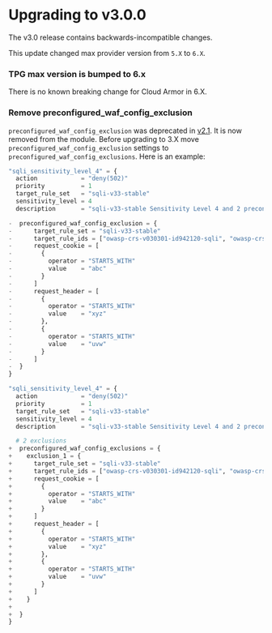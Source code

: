 # Upgrading to v3.0.0

The v3.0 release contains backwards-incompatible changes.

This update changed max provider version from `5.X` to `6.X`.

### TPG max version is bumped to 6.x
There is no known breaking change for Cloud Armor in 6.X.

### Remove preconfigured_waf_config_exclusion
`preconfigured_waf_config_exclusion` was deprecated in [v2.1](./upgrading_to_v2.1.md). It is now removed from the module. Before upgrading to 3.X move `preconfigured_waf_config_exclusion` settings to `preconfigured_waf_config_exclusions`. Here is an example:


```tf
"sqli_sensitivity_level_4" = {
  action            = "deny(502)"
  priority          = 1
  target_rule_set   = "sqli-v33-stable"
  sensitivity_level = 4
  description       = "sqli-v33-stable Sensitivity Level 4 and 2 preconfigured_waf_config_exclusions"

-  preconfigured_waf_config_exclusion = {
-      target_rule_set = "sqli-v33-stable"
-      target_rule_ids = ["owasp-crs-v030301-id942120-sqli", "owasp-crs-v030301-id942130-sqli"]
-      request_cookie = [
-        {
-          operator = "STARTS_WITH"
-          value    = "abc"
-        }
-      ]
-      request_header = [
-        {
-          operator = "STARTS_WITH"
-          value    = "xyz"
-        },
-        {
-          operator = "STARTS_WITH"
-          value    = "uvw"
-        }
-      ]
-  }
}
```

```tf
"sqli_sensitivity_level_4" = {
  action            = "deny(502)"
  priority          = 1
  target_rule_set   = "sqli-v33-stable"
  sensitivity_level = 4
  description       = "sqli-v33-stable Sensitivity Level 4 and 2 preconfigured_waf_config_exclusions"

  # 2 exclusions
+  preconfigured_waf_config_exclusions = {
+    exclusion_1 = {
+      target_rule_set = "sqli-v33-stable"
+      target_rule_ids = ["owasp-crs-v030301-id942120-sqli", "owasp-crs-v030301-id942130-sqli"]
+      request_cookie = [
+        {
+          operator = "STARTS_WITH"
+          value    = "abc"
+        }
+      ]
+      request_header = [
+        {
+          operator = "STARTS_WITH"
+          value    = "xyz"
+        },
+        {
+          operator = "STARTS_WITH"
+          value    = "uvw"
+        }
+      ]
+    }
+
+  }
}
```

